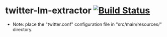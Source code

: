 # twitter-lm-extractor [![Build Status](https://travis-ci.org/spike-force-1-bacon-evaluators/twitter-lm-extractor.svg?branch=master)](https://travis-ci.org/spike-force-1-bacon-evaluators/twitter-lm-extractor)

* Note: place the "twitter.conf" configuration file in "src/main/resources/" directory.
